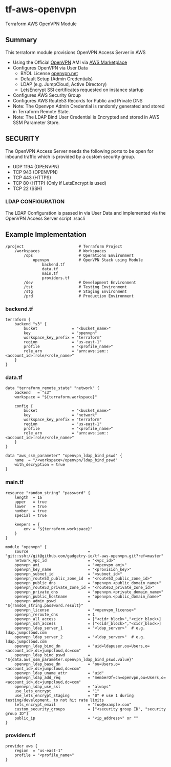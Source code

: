 # tf-aws-openvpn
Terraform AWS OpenVPN Module

## Summary
This terraform module provisions OpenVPN Access Server in AWS
- Using the Official [OpenVPN](https://aws.amazon.com/marketplace/seller-profile?id=aac3a8a3-2823-483c-b5aa-60022894b89d&ref=dtl_B00MI40CAE) AMI via [AWS Marketplace](https://aws.amazon.com/marketplace)
- Configures OpenVPN via User Data
    - BYOL License  [openvpn.net](https://openvpn.net/)
    - Default Setup (Admin Credentials)
    - LDAP (e.g. JumpCloud, Active Directory)
    - LetsEncrypt SSl certificates requested on instance startup
- Configures AWS Security Group
- Configures AWS Route53 Records for Public and Private DNS
- Note: The Openvpn Admin Credential is randomly generated and stored in Terraform Remote State.
- Note: The LDAP Bind User Credential is Encrypted and stored in AWS SSM Parameter Store.

## SECURITY
The OpenVPN Access Server needs the following ports to be open for inbound traffic
which is provided by a custom security group.
* UDP 1194 (OPENVPN)
* TCP 943 (OPENVPN)
* TCP 443 (HTTPS)
* TCP 80 (HTTP) (Only if LetsEncrypt is used)
* TCP 22 (SSH)

### LDAP CONFIGURATION
The LDAP Configuration is passed in via User Data and implemented via the OpenVPN
Access Server script ./sacli

## Example Implementation

    /project                        # Terraform Project
        /workspaces                 # Workspaces
            /ops                    # Operations Environment
                openvpn             # OpenVPN Stack using Module
                    backend.tf
                    data.tf
                    main.tf
                    providers.tf
            /dev                    # Development Environment
            /tst                    # Testing Environment
            /stg                    # Staging Environment
            /prd                    # Production Environment


### backend.tf

    terraform {
        backend "s3" {
            bucket               = "<bucket_name>"
            key                  = "openvpn"
            workspace_key_prefix = "terraform"
            region               = "us-east-1"
            profile              = "<profile_name>"
            role_arn             = "arn:aws:iam::<account_id>:role/<role_name>"
        }
    }

### data.tf

    data "terraform_remote_state" "network" {
        backend   = "s3"
        workspace = "${terraform.workspace}"

        config {
            bucket               = "<bucket_name>"
            key                  = "network"
            workspace_key_prefix = "terraform"
            region               = "us-east-1"
            profile              = "<profile_name>"
            role_arn             = "arn:aws:iam::<account_id>:role/<role_name>"
        }
    }

    data "aws_ssm_parameter" "openvpn_ldap_bind_pswd" {
        name  = "/<workspace>/openvpn/ldap_bind_pswd"
        with_decryption = true
    }


### main.tf

    resource "random_string" "password" {
        length  = 16
        upper   = true
        lower   = true
        number  = true
        special = true

        keepers = {
            env = "${terraform.workspace}"
        }
    }

    module "openvpn" {
        source                          = "git::ssh://git@github.com/gadgetry-io/tf-aws-openvpn.git?ref=master"
        network_vpc_id                  = "<vpc_id>"
        openvpn_ami                     = "<openvpn_ami>"
        openvpn_key_name                = "<provision_key>"
        openvpn_subnet_id               = "<subnet_id>"
        openvpn_route53_public_zone_id  = "<route53_public_zone_id>"
        openvpn_public_dns              = "openvpn.<public_domain_name>"
        openvpn_route53_private_zone_id = "<route53_private_zone_id>"
        openvpn_private_dns             = "openvpn.<private_domain_name>"
        openvpn_public_hostname         = "openvpn.<public_domain_name>"
        openvpn_admin_pswd              = "${random_string.password.result}"
        openvpn_license                 = "<openvpn_license>"
        openvpn_reroute_dns             = 1
        openvpn_all_access              = ["<cidr_block>","<cidr_block>]
        openvpn_ssh_access              = ["<cidr_block>","<cidr_block>]
        openvpn_ldap_server_1           = "<ldap_server>"  # e.g. ldap.jumpcloud.com
        openvpn_ldap_server_2           = "<ldap_server>"  # e.g. ldap.jumpcloud.com
        openvpn_ldap_bind_dn            = "uid=ldapuser,ou=Users,o=<account_id>,dc=jumpcloud,dc=com"
        openvpn_ldap_bind_pswd          = "${data.aws_ssm_parameter.openvpn_ldap_bind_pswd.value}"
        openvpn_ldap_base_dn            = "ou=Users,o=<account_id>,dc=jumpcloud,dc=com"
        openvpn_ldap_uname_attr         = "uid"
        openvpn_ldap_add_req            = "memberOf=cn=openvpn,ou=Users,o=<account_id>,dc=jumpcloud,dc=com"
        openvpn_ldap_use_ssl            = "always"
        use_lets_encrypt                = "1"
        use_lets_encrypt_staging        = "0" # use 1 during testing/development, to not hit rate limits
        lets_encrypt_email              = "foo@example.com"
        custom_security_groups          = ["<security group ID", "security group ID"]
        public_ip                       = "<ip_address>" or ""
    }

### providers.tf

    provider aws {
        region  = "us-east-1"
        profile = "<profile_name>"
    }
